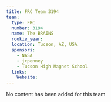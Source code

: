 ```yaml
---
title: FRC Team 3194
team:
  type: FRC
  number: 3194
  name: The BRAINS
  rookie_year: 
  location: Tucson, AZ, USA
  sponsors:
    - NASA
    - jcpenney
    - Tucson High Magnet School
  links:
    Website: 
---
```

No content has been added for this team
